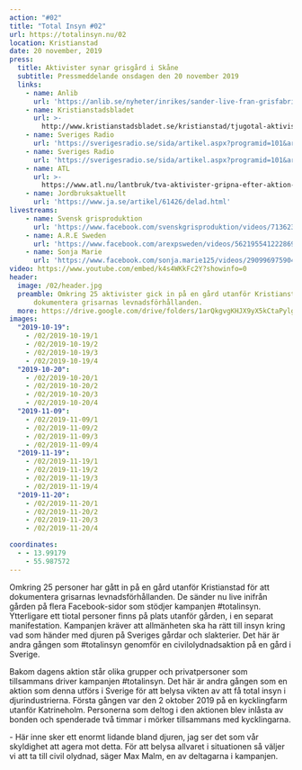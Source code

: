 ```yaml
---
action: "#02"
title: "Total Insyn #02"
url: https://totalinsyn.nu/02
location: Kristianstad
date: 20 november, 2019
press:
  title: Aktivister synar grisgård i Skåne
  subtitle: Pressmeddelande onsdagen den 20 november 2019
  links:
    - name: Anlib
      url: 'https://anlib.se/nyheter/inrikes/sander-live-fran-grisfabrik/'
    - name: Kristianstadsbladet
      url: >-
        http://www.kristianstadsbladet.se/kristianstad/tjugotal-aktivister-har-tagit-sig-in-pa-grisgard/
    - name: Sveriges Radio
      url: 'https://sverigesradio.se/sida/artikel.aspx?programid=101&artikel=7348365'
    - name: Sveriges Radio
      url: 'https://sverigesradio.se/sida/artikel.aspx?programid=101&artikel=7349632'
    - name: ATL
      url: >-
        https://www.atl.nu/lantbruk/tva-aktivister-gripna-efter-aktion-i-grisstall/
    - name: Jordbruksaktuellt
      url: 'https://www.ja.se/artikel/61426/delad.html'
livestreams:
    - name: Svensk grisproduktion
      url: 'https://www.facebook.com/svenskgrisproduktion/videos/713623332476753/'
    - name: A.R.E Sweden
      url: 'https://www.facebook.com/arexpsweden/videos/562195541222869/'
    - name: Sonja Marie
      url: 'https://www.facebook.com/sonja.marie125/videos/2909969759049287/'
video: https://www.youtube.com/embed/k4s4WKkFc2Y?showinfo=0
header:
  image: /02/header.jpg
  preamble: Omkring 25 aktivister gick in på en gård utanför Kristianstad för att
      dokumentera grisarnas levnadsförhållanden.
  more: https://drive.google.com/drive/folders/1arQkgvgKHJX9yX5kCtaPylgxqpOORJEz
images:
  "2019-10-19":
    - /02/2019-10-19/1
    - /02/2019-10-19/2
    - /02/2019-10-19/3
    - /02/2019-10-19/4
  "2019-10-20":
    - /02/2019-10-20/1
    - /02/2019-10-20/2
    - /02/2019-10-20/3
    - /02/2019-10-20/4
  "2019-11-09":
    - /02/2019-11-09/1
    - /02/2019-11-09/2
    - /02/2019-11-09/3
    - /02/2019-11-09/4
  "2019-11-19":
    - /02/2019-11-19/1
    - /02/2019-11-19/2
    - /02/2019-11-19/3
    - /02/2019-11-19/4
  "2019-11-20":
    - /02/2019-11-20/1
    - /02/2019-11-20/2
    - /02/2019-11-20/3
    - /02/2019-11-20/4

coordinates:
  - - 13.99179
    - 55.987572
---
```

Omkring 25 personer har gått in på en gård utanför Kristianstad för att dokumentera grisarnas levnadsförhållanden. De sänder nu live inifrån gården på flera Facebook-sidor som stödjer kampanjen #totalinsyn. Ytterligare ett tiotal personer finns på plats utanför gården, i en separat manifestation. Kampanjen kräver att allmänheten ska ha rätt till insyn kring vad som händer med djuren på Sveriges gårdar och slakterier. Det här är andra gången som #totalinsyn genomför en civilolydnadsaktion på en gård i Sverige.

Bakom dagens aktion står olika grupper och privatpersoner som tillsammans driver kampanjen #totalinsyn. Det här är andra gången som en aktion som denna utförs i Sverige för att belysa vikten av att få total insyn i djurindustrierna. Första gången var den 2 oktober 2019 på en kycklingfarm utanför Katrineholm. Personerna som deltog i den aktionen blev inlåsta av bonden och spenderade två timmar i mörker tillsammans med kycklingarna. 

\- Här inne sker ett enormt lidande bland djuren, jag ser det som vår skyldighet att agera mot detta. För att belysa allvaret i situationen så väljer vi att ta till civil olydnad, säger Max Malm, en av deltagarna i kampanjen.
